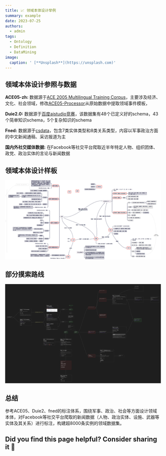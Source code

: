 ```yaml
---
title: 📈 领域本体设计举例
summary: example
date: 2023-07-25
authors:
  - admin
tags:
  - Ontology
  - Definition
  - DataMining
image:
  caption: ' [**Unsplash**](https://unsplash.com)'
---
```


## 领域本体设计参照与数据

**ACE05-zh:** 数据源于<a href="https://catalog.ldc.upenn.edu/LDC2006T06">ACE 2005 Multilingual Training Corpus</a>，主要涉及经济、文化、社会领域，修改<a href="https://github.com/wasiahmad/ACE05-Processor">ACE05-Processor</a>从原始数据中提取领域事件模板，

**Duie2.0:** 数据源于<a href="https://aistudio.baidu.com/aistudio/competition/detail/31?isFromCcf=true">百度aistudio竞赛</a>，该数据集有48个已定义好的schema，43个简单知识schema，5个复杂知识的schema

**Fned:** 数据源于<a href="http://www.csdata.org/p/771/">csdata</a>，包含7类实体类型和8类关系类型，内容以军事政治方面的中文新闻通稿、采访报道为主


**国内外社交媒体数据:** 在Facebook等社交平台爬取近半年特定人物、组织团体、政党、政治实体的言论与新闻数据

## 领域本体设计样板

![ontology_mindmap](ontology_mindmap.png)


## 部分摸索路线


![partial-process](partial-process.png)


## 总结


参考ACE05、Duie2、fned的标注体系，围绕军事、政治、社会等方面设计领域本体，对Facebook等社交平台爬取的新闻数据（人物、政治实体、设施、武器等实体及其关系）进行标注，构建超8000条实例的领域数据集。



## Did you find this page helpful? Consider sharing it 🙌


